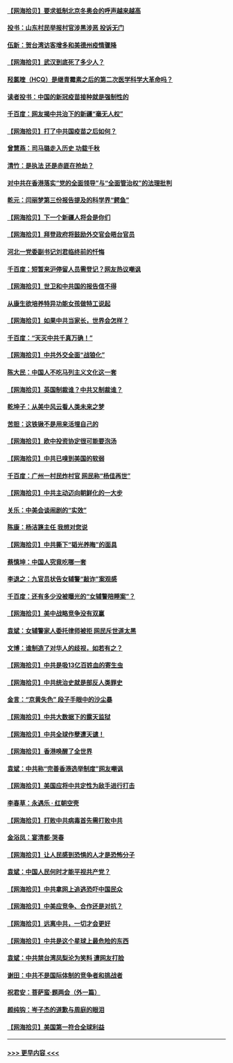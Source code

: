 #### [【网海拾贝】要求抵制北京冬奥会的呼声越来越高](../pages/nsc993/n12868962.md?t=04102101) 
#### [投书：山东村民举报村官涉黑涉恶 投诉无门](../pages/nsc993/n12869726.md?t=04102101) 
#### [伍新：贺台湾访客增多和美德州疫情骤降](../pages/nsc993/n12865651.md?t=04102101) 
#### [【网海拾贝】武汉到底死了多少人？](../pages/nsc993/n12863707.md?t=04102101) 
#### [羟氯喹（HCQ）是继青霉素之后的第二次医学科学大革命吗？](../pages/nsc993/n12638564.md?t=04102101) 
#### [读者投书：中国的新冠疫苗接种就是强制性的](../pages/nsc993/n12859932.md?t=04102101) 
#### [千百度：网友揭中共治下的新疆“毫无人权”](../pages/nsc993/n12858385.md?t=04102101) 
#### [【网海拾贝】打了中共国疫苗之后如何？](../pages/nsc993/n12857866.md?t=04102101) 
#### [曾慧燕：司马璐走入历史 功载千秋](../pages/nsc993/n12856996.md?t=04102101) 
#### [清竹：是执法 还是赤匪在抢劫？](../pages/nsc993/n12856952.md?t=04102101) 
#### [对中共在香港落实“党的全面领导”与“全面管治权”的法理批判](../pages/nsc993/n12856929.md?t=04102101) 
#### [乾元：闫丽梦第三份报告提及的科学界“鳄鱼”](../pages/nsc993/n12855985.md?t=04102101) 
#### [【网海拾贝】下一个新疆人将会是你们](../pages/nsc993/n12855864.md?t=04102101) 
#### [【网海拾贝】拜登政府将鼓励外交官会晤台官员](../pages/nsc993/n12853615.md?t=04102101) 
#### [河北一党委副书记刘君临终前的忏悔](../pages/nsc993/n12849420.md?t=04102101) 
#### [千百度：短暂来沪停留人员需登记？网友热议嘲讽](../pages/nsc993/n12853497.md?t=04102101) 
#### [【网海拾贝】世卫和中共国的报告信不得](../pages/nsc993/n12850902.md?t=04102101) 
#### [从康生欲培养特异功能女孩做特工说起](../pages/nsc993/n12849289.md?t=04102101) 
#### [【网海拾贝】如果中共当家长，世界会怎样？](../pages/nsc993/n12848436.md?t=04102101) 
#### [千百度：“天灭中共千真万确！”](../pages/nsc993/n12845659.md?t=04102101) 
#### [【网海拾贝】中共外交全面“战狼化”](../pages/nsc993/n12845607.md?t=04102101) 
#### [陈大民：中国人不吃马列主义文化这一套](../pages/nsc993/n12842496.md?t=04102101) 
#### [【网海拾贝】英国制裁谁？中共又制裁谁？](../pages/nsc993/n12840909.md?t=04102101) 
#### [乾坤子：从美中风云看人类未来之梦](../pages/nsc993/n12840590.md?t=04102101) 
#### [苦胆：这铁锹不是用来活埋自己的](../pages/nsc993/n12839512.md?t=04102101) 
#### [【网海拾贝】欧中投资协定很可能要泡汤](../pages/nsc993/n12835122.md?t=04102101) 
#### [【网海拾贝】中共已嗅到美国的软弱](../pages/nsc993/n12832411.md?t=04102101) 
#### [千百度：广州一村民炸村官 网民称“杨佳再世”](../pages/nsc993/n12832380.md?t=04102101) 
#### [【网海拾贝】中共主动迈向朝鲜化的一大步](../pages/nsc993/n12829887.md?t=04102101) 
#### [关乐：中美会谈闹剧的“实效”](../pages/nsc993/n12826698.md?t=04102101) 
#### [陈康：杨洁篪主任  我想对您说](../pages/nsc993/n12826609.md?t=04102101) 
#### [【网海拾贝】中共撕下“韬光养晦”的面具](../pages/nsc993/n12826459.md?t=04102101) 
#### [蔡慎坤：中国人究竟吃哪一套](../pages/nsc993/n12826010.md?t=04102101) 
#### [李退之：九官员状告女辅警“敲诈”案观感](../pages/nsc993/n12823984.md?t=04102101) 
#### [千百度：还有多少没被曝光的“女辅警陪睡案”？](../pages/nsc993/n12822136.md?t=04102101) 
#### [【网海拾贝】美中战略竞争没有双赢](../pages/nsc993/n12822105.md?t=04102101) 
#### [袁斌：女辅警家人委托律师被拒 网民斥世道太黑](../pages/nsc993/n12822004.md?t=04102101) 
#### [文博：谁制造了对华人的歧视，如若有之？](../pages/nsc993/n12821635.md?t=04102101) 
#### [【网海拾贝】中共是吸13亿百姓血的寄生虫](../pages/nsc993/n12819191.md?t=04102101) 
#### [【网海拾贝】中共统治史就是部反人类罪史](../pages/nsc993/n12816738.md?t=04102101) 
#### [金言：“京黄失色” 段子手眼中的沙尘暴](../pages/nsc993/n12815700.md?t=04102101) 
#### [【网海拾贝】中共大数据下的露天监狱](../pages/nsc993/n12811075.md?t=04102101) 
#### [【网海拾贝】中共全球作孽遭天谴！](../pages/nsc993/n12810258.md?t=04102101) 
#### [【网海拾贝】香港唤醒了全世界](../pages/nsc993/n12809100.md?t=04102101) 
#### [袁斌：中共称“完善香港选举制度”网友嘲讽](../pages/nsc993/n12808994.md?t=04102101) 
#### [【网海拾贝】美国应将中共定性为敌手进行打击](../pages/nsc993/n12806870.md?t=04102101) 
#### [李春草：永遇乐 · 红朝空壳](../pages/nsc993/n12805365.md?t=04102101) 
#### [【网海拾贝】打败中共病毒首先需打败中共](../pages/nsc993/n12803930.md?t=04102101) 
#### [金浴凤：宴清都‧哭春](../pages/nsc993/n12801601.md?t=04102101) 
#### [【网海拾贝】让人民感到恐惧的人才是恐怖分子](../pages/nsc993/n12799347.md?t=04102101) 
#### [袁斌：中国人民何时才能平视共产党？](../pages/nsc993/n12799306.md?t=04102101) 
#### [【网海拾贝】中共拿网上追逃恐吓中国民众](../pages/nsc993/n12796905.md?t=04102101) 
#### [【网海拾贝】中美应竞争、合作还是对抗？](../pages/nsc993/n12794675.md?t=04102101) 
#### [【网海拾贝】远离中共，一切才会更好](../pages/nsc993/n12793572.md?t=04102101) 
#### [【网海拾贝】中共是这个星球上最危险的东西](../pages/nsc993/n12791400.md?t=04102101) 
#### [袁斌：中共禁台湾凤梨沦为笑料 遭网友打脸](../pages/nsc993/n12791335.md?t=04102101) 
#### [谢田：中共不是国际体制的竞争者和挑战者](../pages/nsc993/n12791212.md?t=04102101) 
#### [祝君安：菩萨蛮·题两会（外一篇）](../pages/nsc993/n12786801.md?t=04102101) 
#### [颜纯钩：岑子杰的道歉与周庭的眼泪](../pages/nsc993/n12786775.md?t=04102101) 
#### [【网海拾贝】美国第一符合全球利益](../pages/nsc993/n12786666.md?t=04102101) 

----
#### [ >>> 更早内容 <<< ](../indexes/nsc993-earlier.md)
